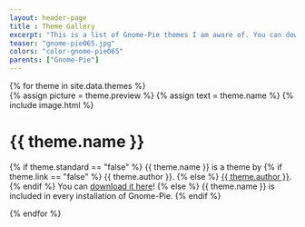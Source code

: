 ```yaml
---
layout: header-page
title : Theme Gallery
excerpt: "This is a list of Gnome-Pie themes I am aware of. You can download several themes here! If you discovered or created a new theme and want this theme to be added to the gallery, just send a link to <a href='mailto:code@simonschneegans.de'>code@simonschneegans.de</a> or drop a note in the commment section of the <a href='news/2016/07/17/gnome-pie-themes'>announcement post</a>!"
teaser: "gnome-pie065.jpg"
colors: "color-gnome-pie065"
parents: ["Gnome-Pie"]
---
```


<div class="row">
  {% for theme in site.data.themes %}
  <div class="col xl4 l6 m6 s12">
    <div class="gallery-item">
      {% assign picture = theme.preview %}
      {% assign text = theme.name %}
      {% include image.html %}
      <div class="caption">
        <h1>
          {{ theme.name }}
        </h1>
        <p>
          {% if theme.standard == "false" %}
            {{ theme.name }} is a theme by
            {% if theme.link == "false" %}
              {{ theme.author }}.
            {% else %}
              <a href="{{ theme.link }}" target="_blank">{{ theme.author }}</a>.
            {% endif %}
            You can <a href="/assets/files/gnome-pie-themes/{{ theme.file }}">download it here</a>!
          {% else %}
            {{ theme.name }} is included in every installation of Gnome-Pie.
          {% endif %}
        </p>
      </div>
    </div>
  </div>
  {% endfor %}
</div>

